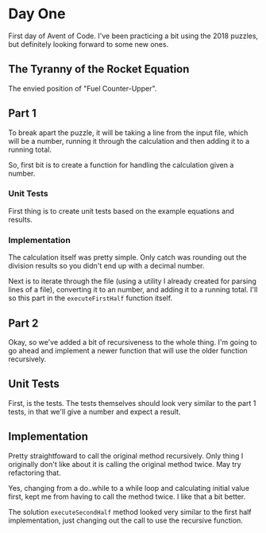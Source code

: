 # Day One

First day of Avent of Code. I've been practicing a bit using the 2018 puzzles, but definitely looking forward to some new ones.

## The Tyranny of the Rocket Equation

The envied position of "Fuel Counter-Upper".

## Part 1

To break apart the puzzle, it will be taking a line from the input file, which will be a number, running it through the calculation and then adding it to a running total.

So, first bit is to create a function for handling the calculation given a number.

### Unit Tests

First thing is to create unit tests based on the example equations and results.

### Implementation

The calculation itself was pretty simple. Only catch was rounding out the division results so you didn't end up with a decimal number.

Next is to iterate through the file (using a utility I already created for parsing lines of a file), converting it to an number,
and adding it to a running total. I'll so this part in the `executeFirstHalf` function itself.

## Part 2

Okay, so we've added a bit of recursiveness to the whole thing. I'm going to go ahead and implement a newer function that will use the older function recursively.

## Unit Tests

First, is the tests. The tests themselves should look very similar to the part 1 tests, in that we'll give a number and expect a result.

## Implementation

Pretty straightfoward to call the original method recursively. Only thing I originally don't like about it is calling the original method twice. May try refactoring that.

Yes, changing from a do..while to a while loop and calculating initial value first, kept me from having to call the method twice. I like that a bit better.

The solution `executeSecondHalf` method looked very similar to the first half implementation, just changing out the call to use the recursive function.